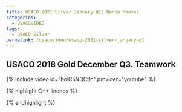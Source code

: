 ```yaml
---
title: USACO 2021 Silver January Q1: Dance Mooves
categories:
  - USACOVIDEO
tags:
  - USACO Silver
permalink: /usacovideo/usaco-2021-silver-january-q1
---
```

  
## USACO 2018 Gold December Q3. Teamwork
  
{% include video id="boiC5NQCtlc" provider="youtube" %}
  
  
{% highlight C++ linenos %}
  
{% endhighlight %}  

